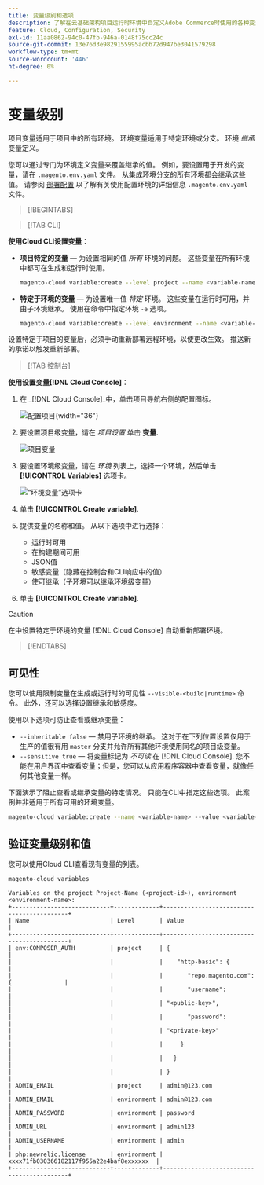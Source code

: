 ```yaml
---
title: 变量级别和选项
description: 了解在云基础架构项目运行时环境中自定义Adobe Commerce时使用的各种变量级别和选项。
feature: Cloud, Configuration, Security
exl-id: 11aa0862-94c0-47fb-946a-0148f75cc24c
source-git-commit: 13e76d3e9829155995acbb72d947be3041579298
workflow-type: tm+mt
source-wordcount: '446'
ht-degree: 0%

---
```


# 变量级别

项目变量适用于项目中的所有环境。 环境变量适用于特定环境或分支。 环境 _继承_ 变量定义。

您可以通过专门为环境定义变量来覆盖继承的值。 例如，要设置用于开发的变量，请在 `.magento.env.yaml` 文件。 从集成环境分支的所有环境都会继承这些值。 请参阅 [部署配置](configure-env-yaml.md) 以了解有关使用配置环境的详细信息 `.magento.env.yaml` 文件。

>[!BEGINTABS]

>[!TAB CLI]

**使用Cloud CLI设置变量**：

- **项目特定的变量** — 为设置相同的值 _所有_ 环境的问题。 这些变量在所有环境中都可在生成和运行时使用。

  ```bash
  magento-cloud variable:create --level project --name <variable-name> --value <variable-value>
  ```

- **特定于环境的变量** — 为设置唯一值 _特定_ 环境。 这些变量在运行时可用，并由子环境继承。 使用在命令中指定环境 `-e` 选项。

  ```bash
  magento-cloud variable:create --level environment --name <variable-name> --value <variable-value>
  ```

设置特定于项目的变量后，必须手动重新部署远程环境，以使更改生效。 推送新的承诺以触发重新部署。

>[!TAB 控制台]

**使用设置变量[!DNL Cloud Console]**：

1. 在 _[!DNL Cloud Console]_中，单击项目导航右侧的配置图标。

   ![配置项目](../../assets/icon-configure.png){width="36"}

1. 要设置项目级变量，请在 _项目设置_ 单击 **变量**.

   ![项目变量](../../assets/ui-project-variables.png)

1. 要设置环境级变量，请在 _环境_ 列表上，选择一个环境，然后单击 **[!UICONTROL Variables]** 选项卡。

   ![“环境变量”选项卡](../../assets/ui-environment-variables.png)

1. 单击 **[!UICONTROL Create variable]**.

1. 提供变量的名称和值。 从以下选项中进行选择：

   - 运行时可用
   - 在构建期间可用
   - JSON值
   - 敏感变量（隐藏在控制台和CLI响应中的值）
   - 使可继承（子环境可以继承环境级变量）

1. 单击 **[!UICONTROL Create variable]**.

>[!CAUTION]
>
>在中设置特定于环境的变量 [!DNL Cloud Console] 自动重新部署环境。

>[!ENDTABS]

## 可见性

您可以使用限制变量在生成或运行时的可见性 `--visible-<build|runtime>` 命令。 此外，还可以选择设置继承和敏感度。

使用以下选项可防止查看或继承变量：

- `--inheritable false` — 禁用子环境的继承。 这对于在下列位置设置仅用于生产的值很有用 `master` 分支并允许所有其他环境使用同名的项目级变量。
- `--sensitive true` — 将变量标记为 _不可读_ 在 [!DNL Cloud Console]. 您不能在用户界面中查看变量；但是，您可以从应用程序容器中查看变量，就像任何其他变量一样。

下面演示了阻止查看或继承变量的特定情况。 只能在CLI中指定这些选项。 此案例并非适用于所有可用的环境变量。

```bash
magento-cloud variable:create --name <variable-name> --value <variable-value> --inheritable false --sensitive true
```

## 验证变量级别和值

您可以使用Cloud CLI查看现有变量的列表。

```bash
magento-cloud variables
```

```terminal
Variables on the project Project-Name (<project-id>), environment <environment-name>:
+----------------------------+-------------+-------------------------------------------+
| Name                       | Level       | Value                                     |
+----------------------------+-------------+-------------------------------------------+
| env:COMPOSER_AUTH          | project     | {                                         |
|                            |             |    "http-basic": {                        |
|                            |             |       "repo.magento.com": {               |
|                            |             |       "username":                         |
|                            |             | "<public-key>",                           |
|                            |             |       "password":                         |
|                            |             | "<private-key>"                           |
|                            |             |     }                                     |
|                            |             |   }                                       |
|                            |             | }                                         |
| ADMIN_EMAIL                | project     | admin@123.com                             |
| ADMIN_EMAIL                | environment | admin@123.com                             |
| ADMIN_PASSWORD             | environment | password                                  |
| ADMIN_URL                  | environment | admin123                                  |
| ADMIN_USERNAME             | environment | admin                                     |
| php:newrelic.license       | environment | xxxx71fb030366182117f955a22e4baf8exxxxxx  |
+----------------------------+-------------+-------------------------------------------+
```
